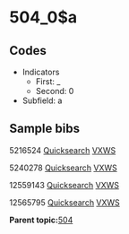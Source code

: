 # 504\_0$a

## Codes

-   Indicators
    -   First: \_
    -   Second: 0
-   Subfield: a

## Sample bibs

5216524 [Quicksearch](https://search.library.yale.edu/catalog/5216524) [VXWS](http://prodorbis.library.yale.edu:7014/vxws/GetHoldingsService?bibId=5216524)

5240278 [Quicksearch](https://search.library.yale.edu/catalog/5240278) [VXWS](http://prodorbis.library.yale.edu:7014/vxws/GetHoldingsService?bibId=5240278)

12559143 [Quicksearch](https://search.library.yale.edu/catalog/12559143) [VXWS](http://prodorbis.library.yale.edu:7014/vxws/GetHoldingsService?bibId=12559143)

12565795 [Quicksearch](https://search.library.yale.edu/catalog/12565795) [VXWS](http://prodorbis.library.yale.edu:7014/vxws/GetHoldingsService?bibId=12565795)

**Parent topic:**[504](../../tags/504/504.md)

